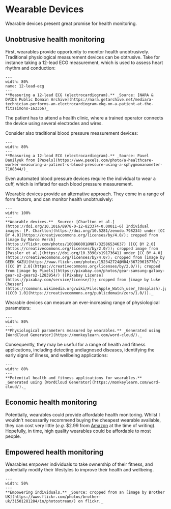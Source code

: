 # Wearable Devices

Wearable devices present great promise for health monitoring.

## Unobtrusive health monitoring

First, wearables provide opportunity to monitor health unobtrusively. Traditional physiological measurement devices can be obtrusive. Take for instance taking a 12-lead ECG measurement, which is used to assess heart rhythm and conduction:

```{figure} https://cdn10.picryl.com/photo/1986/12/31/a-technician-performs-an-electrocardiogram-ekg-on-a-patient-at-the-fitzsimons-163356-640.jpg
---
width: 80%
name: 12-lead-ecg
---
**Measuring a 12-lead ECG (electrocardiogram).** _Source: [NARA & DVIDS Public Domain Archive](https://nara.getarchive.net/media/a-technician-performs-an-electrocardiogram-ekg-on-a-patient-at-the-fitzsimons-163356)_
```

The patient has to attend a health clinic, where a trained operator connects the device using several electrodes and wires.

Consider also traditional blood pressure measurement devices:

```{figure} https://images.pexels.com/photos/7108344/pexels-photo-7108344.jpeg?auto=compress&cs=tinysrgb&w=1260&h=750&dpr=2
---
width: 80%
---
**Measuring a 12-lead ECG (electrocardiogram).** _Source: Pavel Danilyuk from [Pexels](https://www.pexels.com/photo/a-healthcare-worker-measuring-a-patient-s-blood-pressure-using-a-sphygmomanometer-7108344/)_
```

Even automated blood pressure devices require the individual to wear a cuff, which is inflated for each blood pressure measurement.

Wearable devices provide an alternative approach. They come in a range of form factors, and can monitor health unobtrusively:

```{figure} ../images/wearable_ppg_devices.jpg
---
width: 100%
---
**Wearable devices.** _Source: [Charlton et al.](https://doi.org/10.1016/B978-0-12-823374-0.00011-6) Individual images: [P. Charlton](https://doi.org/10.5281/zenodo.798234) under [CC BY 4.0](https://creativecommons.org/licenses/by/4.0/); cropped from [image by Marco Verch](https://flickr.com/photos/160866001@N07/32586534637) ([CC BY 2.0](https://creativecommons.org/licenses/by/2.0/)); cropped image from [Passler et al.](https://doi.org/10.3390/s19173641) under [CC BY 4.0](https://creativecommons.org/licenses/by/4.0/); cropped from [image by GEEK KAZU](https://www.flickr.com/photos/152342724@N04/36729615770/) ([CC BY 2.0](https://creativecommons.org/licenses/by/2.0/)); cropped from [image by Pixels](https://pixabay.com/photos/gear-samsung-galaxy-gear-s2-gears2-1283954/) ([Pixabay License](https://pixabay.com/service/license/)); cropped from [image by Luke Chesser](https://commons.wikimedia.org/wiki/File:Apple_Watch_user_(Unsplash).jpg) ([CC0 1.0](https://creativecommons.org/publicdomain/zero/1.0/))._
```

Wearable devices can measure an ever-increasing range of physiological parameters:

```{figure} ../images/wearable_params.png
---
width: 80%
---
**Physiological parameters measured by wearables.** _Generated using [WordCloud Generator](https://monkeylearn.com/word-cloud/)._
```

Consequently, they may be useful for a range of health and fitness applications, including detecting undiagnosed diseases, identifying the early signs of illness, and wellbeing applications:

```{figure} ../images/wearable_applications.png
---
width: 80%
---
**Potential health and fitness applications for wearables.** _Generated using [WordCloud Generator](https://monkeylearn.com/word-cloud/)._
```

## Economic health monitoring

Potentially, wearables could provide affordable health monitoring. Whilst I wouldn't necessarily recommend buying the cheapest wearable available, they can cost very little (_e.g._ &#36;2.99 from [Amazon](https://www.amazon.com/s?k=fitness+tracker) at the time of writing). Hopefully, in time, high quality wearables could be affordable to most people.

## Empowered health monitoring

Wearables empower individuals to take ownership of their fitness, and potentially modify their lifestyles to improve their health and wellbeing.

```{figure} ../images/brother_uk_wearable.jpg
---
width: 50%
---
**Empowering individuals.** _Source: cropped from an [image by Brother UK](https://www.flickr.com/photos/brother-uk/31501281284/in/photostream/) on flickr._
```